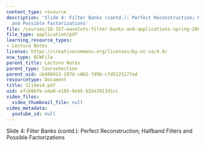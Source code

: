 ```yaml
---
content_type: resource
description: 'Slide 4: Filter Banks (contd.): Perfect Reconstruction; Halfband Filters
  and Possible Factorizations'
file: /courses/18-327-wavelets-filter-banks-and-applications-spring-2003/efcb0bfba4a0e1859eb5b32e3913d1cc_Slides4.pdf
file_type: application/pdf
learning_resource_types:
- Lecture Notes
license: https://creativecommons.org/licenses/by-nc-sa/4.0/
ocw_type: OCWFile
parent_title: Lecture Notes
parent_type: CourseSection
parent_uid: cb486913-197d-c062-7d9b-c7d5225177ad
resourcetype: Document
title: Slides4.pdf
uid: efcb0bfb-a4a0-e185-9eb5-b32e3913d1cc
video_files:
  video_thumbnail_file: null
video_metadata:
  youtube_id: null
---
```

Slide 4: Filter Banks (contd.): Perfect Reconstruction; Halfband Filters and Possible Factorizations